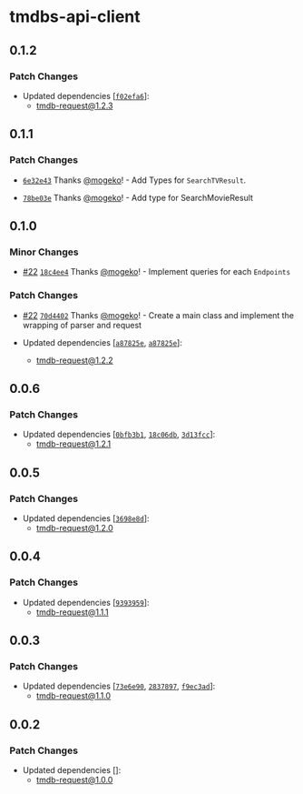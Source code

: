 # tmdbs-api-client

## 0.1.2

### Patch Changes

- Updated dependencies [[`f02efa6`](https://github.com/mogeko/movisea/commit/f02efa69403ef02284b49ff0e0e7b050a9b4c99c)]:
  - tmdb-request@1.2.3

## 0.1.1

### Patch Changes

- [`6e32e43`](https://github.com/mogeko/movisea/commit/6e32e43e32b6ab6b760f9190e57c0cb50964f402) Thanks [@mogeko](https://github.com/mogeko)! - Add Types for `SearchTVResult`.

- [`78be03e`](https://github.com/mogeko/movisea/commit/78be03ee73a74d5d6963f03a076c6c7bc2da8ef8) Thanks [@mogeko](https://github.com/mogeko)! - Add type for SearchMovieResult

## 0.1.0

### Minor Changes

- [#22](https://github.com/mogeko/movisea/pull/22) [`18c4ee4`](https://github.com/mogeko/movisea/commit/18c4ee46a40b2c0e739109f6d14b4709976401b2) Thanks [@mogeko](https://github.com/mogeko)! - Implement queries for each `Endpoints`

### Patch Changes

- [#22](https://github.com/mogeko/movisea/pull/22) [`70d4402`](https://github.com/mogeko/movisea/commit/70d4402b3cbfffe37f6fc72794858f0270810c42) Thanks [@mogeko](https://github.com/mogeko)! - Create a main class and implement the wrapping of parser and request

- Updated dependencies [[`a87825e`](https://github.com/mogeko/movisea/commit/a87825e9ee8de8e817d21ac09c6b23612c07c48c), [`a87825e`](https://github.com/mogeko/movisea/commit/a87825e9ee8de8e817d21ac09c6b23612c07c48c)]:
  - tmdb-request@1.2.2

## 0.0.6

### Patch Changes

- Updated dependencies [[`0bfb3b1`](https://github.com/mogeko/movisea/commit/0bfb3b19ee76fcc89d33d9e200be815e50f60848), [`18c06db`](https://github.com/mogeko/movisea/commit/18c06db12b40056c4f287046e89a2117b704f6e8), [`3d13fcc`](https://github.com/mogeko/movisea/commit/3d13fcc1b9456b45aba9026fc7621caae711182d)]:
  - tmdb-request@1.2.1

## 0.0.5

### Patch Changes

- Updated dependencies [[`3698e8d`](https://github.com/mogeko/movisea/commit/3698e8dfcb77f465519b84287ca95c464106d048)]:
  - tmdb-request@1.2.0

## 0.0.4

### Patch Changes

- Updated dependencies [[`9393959`](https://github.com/mogeko/movisea/commit/9393959f8e7fcba6fc3c9d5d23713655863d9bbd)]:
  - tmdb-request@1.1.1

## 0.0.3

### Patch Changes

- Updated dependencies [[`73e6e90`](https://github.com/mogeko/movisea/commit/73e6e9075ee8bd28bf10bfbd255cf7d43c56e0ca), [`2837897`](https://github.com/mogeko/movisea/commit/2837897af7d5c3b3396601ec1534f7ee86333215), [`f9ec3ad`](https://github.com/mogeko/movisea/commit/f9ec3adb187a7642a85db9a28c4ffe0284bbd7d6)]:
  - tmdb-request@1.1.0

## 0.0.2

### Patch Changes

- Updated dependencies []:
  - tmdb-request@1.0.0
